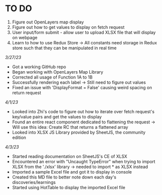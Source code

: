 # TO DO
1. Figure out OpenLayers map display
2. Figure out how to get values to display on fetch request
3. User input/form submit - allow user to upload XLSX file that will display on webpage
4. Learn to how to use Redux Store -> All constants need storage in Redux store such that they can be manipulated in real time


*3/27/23*
- Got a working GitHub repo
- Began working with OpenLayers Map Library
- Corrected all usage of Function 1A to 1B
- Successfully rendering each label -> Still need to figure out values
- Fixed an issue with 'DisplayFormat = False' causing weird spacing on return request

*4/1/23*
- Looked into Zhi's code to figure out how to iterate over fetch request's key/value pairs and get the values to display
- Found an entire react component dedicated to flattening the request -> Will use this idea: Create RC that returns a flattened array
- Looked into XLSX JS Library provided by SheetJS, the community edition

*4/3/23*
- Started reading documentation on SheetJS's CE of XLSX
- Encountered an error with "Uncaught TypeError" when trying to import XLSX from the './xlsx' library -> needed to import * as XLSX instead
- Imported a sample Excel file and got it to display in console
- Created this MD file to better note down each day's discoveries/learnings
- Started using HotTable to display the imported Excel file